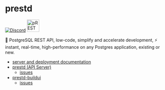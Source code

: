 # prestd

[![Discord](https://img.shields.io/badge/discord-prestd-blue?logo=discord)](https://discord.gg/JnRjvu39w8)
<a href="https://www.producthunt.com/posts/prest?utm_source=badge-featured&utm_medium=badge&utm_souce=badge-prest" target="_blank"><img src="https://api.producthunt.com/widgets/embed-image/v1/featured.svg?post_id=303506&theme=light" alt="pREST - instant, realtime, high-performance on PostgreSQL | Product Hunt" style="" width="" height="40" /></a>

🐘  PostgreSQL REST API, low-code, simplify and accelerate development, ⚡ instant, real-time, high-performance on any Postgres application, existing or new.

- [server and deployment documentation](https://docs.prestd.com/)
- [prestd (API Server)](https://github.com/prest/prest)
  - [issues](https://github.com/prest/prest/issues?q=is%3Aissue+is%3Aopen+label%3Aproduct%2Fapi)
- [prestd-buildui](https://github.com/prest/prestd-buildui)
  - [issues](https://github.com/prest/prest/issues?q=is%3Aissue+is%3Aopen+label%3Aproduct%2Fbuildui)

